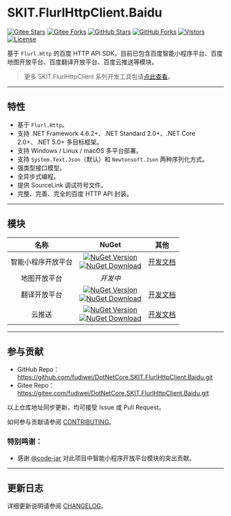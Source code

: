 # SKIT.FlurlHttpClient.Baidu

[![Gitee Stars](https://gitee.com/fudiwei/DotNetCore.SKIT.FlurlHttpClient.Baidu/badge/star.svg?title=Stars)](https://gitee.com/fudiwei/DotNetCore.SKIT.FlurlHttpClient.Baidu)
[![Gitee Forks](https://gitee.com/fudiwei/DotNetCore.SKIT.FlurlHttpClient.Baidu/badge/fork.svg?title=Forks)](https://gitee.com/fudiwei/DotNetCore.SKIT.FlurlHttpClient.Baidu)
[![GitHub Stars](https://img.shields.io/github/stars/fudiwei/DotNetCore.SKIT.FlurlHttpClient.Baidu?logo=github&label=Stars)](https://github.com/fudiwei/DotNetCore.SKIT.FlurlHttpClient.Baidu)
[![GitHub Forks](https://img.shields.io/github/forks/fudiwei/DotNetCore.SKIT.FlurlHttpClient.Baidu?logo=github&label=Forks)](https://github.com/fudiwei/DotNetCore.SKIT.FlurlHttpClient.Baidu)
[![Vistors](https://visitor-badge.laobi.icu/badge?page_id=fudiwei.DotNetCore.SKIT.FlurlHttpClient.Baidu&title=Visitors)](https://github.com/fudiwei/DotNetCore.SKIT.FlurlHttpClient.Baidu)
[![License](https://img.shields.io/github/license/fudiwei/DotNetCore.SKIT.FlurlHttpClient.Baidu?label=License)](https://mit-license.org/)

基于 `Flurl.Http` 的百度 HTTP API SDK，目前已包含百度智能小程序平台、百度地图开放平台、百度翻译开放平台、百度云推送等模块。

> 更多 SKIT.FlurlHttpClient 系列开发工具包请[点此查看](https://github.com/fudiwei/DotNetCore.SKIT.FlurlHttpClient)。

---

## 特性

-   基于 `Flurl.Http`。
-   支持 .NET Framework 4.6.2+、.NET Standard 2.0+、.NET Core 2.0+、.NET 5.0+ 多目标框架。
-   支持 Windows / Linux / macOS 多平台部署。
-   支持 `System.Text.Json`（默认）和 `Newtonsoft.Json` 两种序列化方式。
-   强类型接口模型。
-   全异步式编程。
-   提供 SourceLink 调试符号文件。
-   完整、完善、完全的百度 HTTP API 封装。

---

## 模块

|        名称        |                                                                                                                                                                                       NuGet                                                                                                                                                                                        |                  其他                  |
| :----------------: | :--------------------------------------------------------------------------------------------------------------------------------------------------------------------------------------------------------------------------------------------------------------------------------------------------------------------------------------------------------------------------------: | :------------------------------------: |
| 智能小程序开放平台 |   [![NuGet Version](https://img.shields.io/nuget/v/SKIT.FlurlHttpClient.Baidu.SmartApp.svg?label=NuGet)](https://www.nuget.org/packages/SKIT.FlurlHttpClient.Baidu.SmartApp) <br> [![NuGet Download](https://img.shields.io/nuget/dt/SKIT.FlurlHttpClient.Baidu.SmartApp.svg?sanitize=true&label=Downloads)](https://www.nuget.org/packages/SKIT.FlurlHttpClient.Baidu.SmartApp)   | [开发文档](./docs/SmartApp/README.md)  |
|    地图开放平台    |                                                                                                                                                                                      _开发中_                                                                                                                                                                                      |                                        |
|    翻译开放平台    | [![NuGet Version](https://img.shields.io/nuget/v/SKIT.FlurlHttpClient.Baidu.Translate.svg?label=NuGet)](https://www.nuget.org/packages/SKIT.FlurlHttpClient.Baidu.Translate) <br> [![NuGet Download](https://img.shields.io/nuget/dt/SKIT.FlurlHttpClient.Baidu.Translate.svg?sanitize=true&label=Downloads)](https://www.nuget.org/packages/SKIT.FlurlHttpClient.Baidu.Translate) | [开发文档](./docs/Translate/README.md) |
|       云推送       |           [![NuGet Version](https://img.shields.io/nuget/v/SKIT.FlurlHttpClient.Baidu.Push.svg?label=NuGet)](https://www.nuget.org/packages/SKIT.FlurlHttpClient.Baidu.Push) <br> [![NuGet Download](https://img.shields.io/nuget/dt/SKIT.FlurlHttpClient.Baidu.Push.svg?sanitize=true&label=Downloads)](https://www.nuget.org/packages/SKIT.FlurlHttpClient.Baidu.Push)           |   [开发文档](./docs/Push/README.md)    |

---

## 参与贡献

-   GitHub Repo：https://github.com/fudiwei/DotNetCore.SKIT.FlurlHttpClient.Baidu.git
-   Gitee Repo：https://gitee.com/fudiwei/DotNetCore.SKIT.FlurlHttpClient.Baidu.git

以上仓库地址同步更新，均可接受 Issue 或 Pull Request。

如何参与贡献请参阅 [CONTRIBUTING](./CONTRIBUTING.md)。

### 特别鸣谢：

-   感谢 [@code-jar](https://github.com/code-jar) 对此项目中智能小程序开放平台模块的突出贡献。

---

## 更新日志

详细更新说明请参阅 [CHANGELOG](./CHANGELOG.md)。
